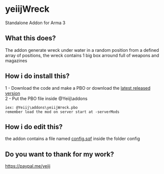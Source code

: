 # yeiijWreck
Standalone Addon for Arma 3

## What this does?
The addon generate wreck under water in a random position from a defined array of positions, the wreck contains 1 big box arround full of weapons and magazines

## How i do install this?
1 - Download the code and make a PBO or download the [latest released version](https://github.com/yeiij/yeiijWreck/releases)
<br>
2 - Put the PBO file inside @Yeiij\addons
```
iex: @Yeiij\addons\yeiijWreck.pbo
remember load the mod on server start at -serverMods
```

## How i do edit this?
the addon contains a file named [config.sqf](https://github.com/yeiij/yeiijWreck/blob/master/config/config.sqf) inside the folder config

## Do you want to thank for my work?
https://paypal.me/yeiij
